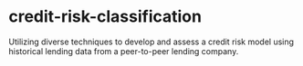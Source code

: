 # credit-risk-classification
Utilizing diverse techniques to develop and assess a credit risk model using historical lending data from a peer-to-peer lending company.

